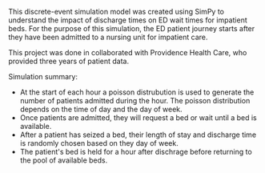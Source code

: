 This discrete-event simulation model was created using SimPy to understand the impact of discharge times on ED wait times for impatient beds. 
For the purpose of this simulation, the ED patient journey starts after they have been admitted to a nursing unit for impatient care.

This project was done in collaborated with Providence Health Care, who provided three years of patient data.

Simulation summary:
- At the start of each hour a poisson distrubution is used to generate the number of patients admitted during the hour. The poisson distribution depends on the time of day and the day of week.
- Once patients are admitted, they will request a bed or wait until a bed is available.
- After a patient has seized a bed, their length of stay and discharge time is randomly chosen based on they day of week.
- The patient's bed is held for a hour after dischrage before returning to the pool of available beds.